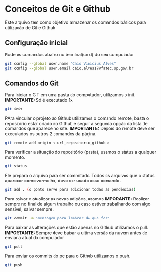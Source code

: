# Conceitos de Git e Github
Este arquivo tem como objetivo armazenar os comandos básicos para utilização de Git e Github

## Configuração inicial 
Rode os comandos abaixo no terminal(cmd) do seu computador
```bash 
git config --global user.name "Caio Vinicius Alves"
git config --global user.email caio.alves17@fatec.sp.gov.br
```

## Comandos do Git
Para iniciar o GIT em uma pasta do computador, utilizamos o init.
**IMPORTANTE:** Só é executado 1x.
```bash
git init
```

PAra vincular o projeto ao Github utilizamos o comando remote, basta o repositório estar criado no Github e seguir a segunda opção da lista de comandos que aparece no site.
**IMPORTANTE:** Depois do remote deve ser executados os outros 2 comandos da página.
```bash
git remote add origin < url_repositorio_github >
```



Para verificar a situação do repositório (pasta), usamos o status a qualquer momento.
```bash
git status
```

Ele prepara o arquivo para ser commitado. Todos os arquivos que o status aparecer como vermelho, deve ser usado esse comando.
```bash
git add . (o ponto serve para adicionar todas as pendências)
```

Para salvar e atualizar as novas adições, usamos
**IMPORANTE:** Realizar sempre no final de algum trabalho ou caso estiver trabalhando com algo sensível, salvar sempre.
```bash
git commit -m "mensagem para lembrar do que fez"
```

Para baixar as alterações que estão apenas no Github utilizamos o pull.
**IMPORTANTE:** Sempre deve baixar a ultima versão da nuvem antes de enviar a atual do computador
```bash
git pull
```

Para enviar os commits do pc para o Github utilizamos o push.
```bash
git push
```
